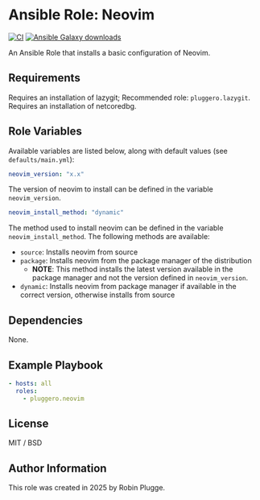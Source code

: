 # Ansible Role: Neovim

[![CI](https://github.com/pluggero/ansible-role-neovim/actions/workflows/ci.yml/badge.svg)](https://github.com/pluggero/ansible-role-neovim/actions/workflows/ci.yml) [![Ansible Galaxy downloads](https://img.shields.io/ansible/role/d/pluggero/neovim?label=Galaxy%20downloads&logo=ansible&color=%23096598)](https://galaxy.ansible.com/ui/standalone/roles/pluggero/neovim)

An Ansible Role that installs a basic configuration of Neovim.

## Requirements

Requires an installation of lazygit; Recommended role: `pluggero.lazygit`.
Requires an installation of netcoredbg.

## Role Variables

Available variables are listed below, along with default values (see `defaults/main.yml`):

```yaml
neovim_version: "x.x"
```

The version of neovim to install can be defined in the variable `neovim_version`.

```yaml
neovim_install_method: "dynamic"
```

The method used to install neovim can be defined in the variable `neovim_install_method`.
The following methods are available:

- `source`: Installs neovim from source
- `package`: Installs neovim from the package manager of the distribution
  - **NOTE**: This method installs the latest version available in the package manager and not the version defined in `neovim_version`.
- `dynamic`: Installs neovim from package manager if available in the correct version, otherwise installs from source

## Dependencies

None.

## Example Playbook

```yaml
- hosts: all
  roles:
    - pluggero.neovim
```

## License

MIT / BSD

## Author Information

This role was created in 2025 by Robin Plugge.
